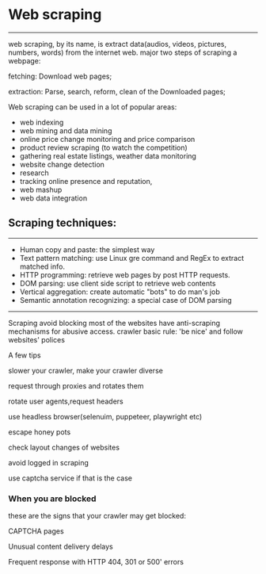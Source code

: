 # Web scraping
---
web scraping, by its name, is extract data(audios, videos, pictures, numbers, words) from the internet web. major two steps of scraping a webpage:

fetching: Download web pages;

extraction: Parse, search, reform, clean of the Downloaded pages;

Web scraping can be used in a lot of popular areas:
- web indexing
- web mining and data mining
- online price change monitoring and price comparison
- product review scraping (to watch the competition)
- gathering real estate listings, weather data monitoring
- website change detection
- research
- tracking online presence and reputation,
- web mashup
- web data integration
 
 ## Scraping techniques:
 ---
 - Human copy and paste: the simplest way
- Text pattern matching: use Linux gre command and RegEx to extract matched info.
- HTTP programming: retrieve web pages by post HTTP requests.
- DOM parsing: use client side script to retrieve web contents
- Vertical aggregation: create automatic "bots" to do man's job
- Semantic annotation recognizing: a special case of DOM parsing
 
 ---

Scraping avoid blocking
most of the websites have anti-scraping mechanisms for abusive access. crawler basic rule: 'be nice' and follow websites' polices

A few tips

slower your crawler, make your crawler diverse


request through proxies and rotates them

rotate user agents,request headers

use headless browser(selenuim, puppeteer, playwright etc)

escape honey pots

check layout changes of websites

avoid logged in scraping

use captcha service if that is the case

### When you are blocked

these are the signs that your crawler may get blocked:

CAPTCHA pages


Unusual content delivery delays

Frequent response with HTTP 404, 301 or 500' errors
